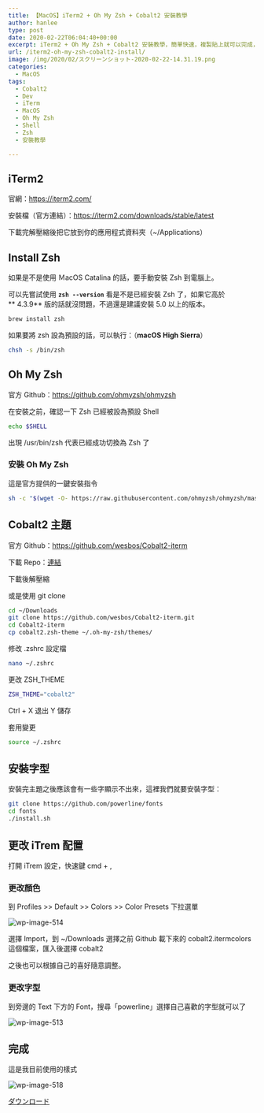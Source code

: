 ```yaml
---
title: 【MacOS】iTerm2 + Oh My Zsh + Cobalt2 安裝教學
author: hanlee
type: post
date: 2020-02-22T06:04:40+00:00
excerpt: iTerm2 + Oh My Zsh + Cobalt2 安裝教學，簡單快速，複製貼上就可以完成，安裝紀錄。
url: /iterm2-oh-my-zsh-cobalt2-install/
image: /img/2020/02/スクリーンショット-2020-02-22-14.31.19.png
categories:
  - MacOS
tags:
  - Cobalt2
  - Dev
  - iTerm
  - MacOS
  - Oh My Zsh
  - Shell
  - Zsh
  - 安裝教學

---
```


## iTerm2

官網：<https://iterm2.com/>

安裝檔（官方連結）：<https://iterm2.com/downloads/stable/latest>

下載完解壓縮後把它放到你的應用程式資料夾（~/Applications）

## Install Zsh

如果是不是使用 ＭacOS Catalina 的話，要手動安裝 Zsh 到電腦上。

可以先嘗試使用 **`zsh --version`** 看是不是已經安裝 Zsh 了，如果它高於**&nbsp;4.3.9** 版的話就沒問題，不過還是建議安裝
5.0 以上的版本。

```bash
brew install zsh
```

如果要將 zsh 設為預設的話，可以執行：（**macOS High Sierra**）

```bash
chsh -s /bin/zsh
```

## Oh My Zsh

官方 Github：<https://github.com/ohmyzsh/ohmyzsh>

在安裝之前，確認一下 Zsh 已經被設為預設 Shell

```bash
echo $SHELL
```

出現 /usr/bin/zsh 代表已經成功切換為 Zsh 了

### 安裝 Oh My Zsh

這是官方提供的一鍵安裝指令

```bash
sh -c "$(wget -O- https://raw.githubusercontent.com/ohmyzsh/ohmyzsh/master/tools/install.sh)"
```

## Cobalt2 主題

官方 Github：<https://github.com/wesbos/Cobalt2-iterm>

下載 Repo：[連結][1]

下載後解壓縮

或是使用 git clone

```bash
cd ~/Downloads
git clone https://github.com/wesbos/Cobalt2-iterm.git
cd Cobalt2-iterm
cp cobalt2.zsh-theme ~/.oh-my-zsh/themes/
```

修改 .zshrc 設定檔

```bash
nano ~/.zshrc
```

更改 ZSH_THEME

```bash
ZSH_THEME="cobalt2"
```

Ctrl + X 退出 Y 儲存

套用變更

```bash
source ~/.zshrc
```

## 安裝字型

安裝完主題之後應該會有一些字顯示不出來，這裡我們就要安裝字型：

```bash
git clone https://github.com/powerline/fonts
cd fonts
./install.sh
```

## 更改 iTrem 配置

打開 iTrem 設定，快速鍵 cmd + ,

### 更改顏色

到 Profiles >> Default >> Colors >> Color Presets 下拉選單

![wp-image-514](/img/2020/02/スクリーンショット-2020-02-22-14.16.48.png)

選擇 Import，到 ~/Downloads 選擇之前 Github 載下來的 cobalt2.itermcolors 這個檔案，匯入後選擇 cobalt2

之後也可以根據自己的喜好隨意調整。

### 更改字型

到旁邊的 Text 下方的 Font，搜尋「powerline」選擇自己喜歡的字型就可以了

![wp-image-513](/img/2020/02/スクリーンショット-2020-02-22-14.24.45.png)

## 完成

這是我目前使用的樣式

![wp-image-518](/img/2020/02/スクリーンショット-2020-02-22-14.31.19.png)

[ダウンロード](/data/setting.json)

[1]: https://github.com/wesbos/Cobalt2-iterm/archive/master.zip
